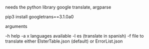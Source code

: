 needs the python library google translate, argparse

  pip3 install googletrans==3.1.0a0

arguments

  -h help
  -a x languages available
  -l es (translate in spanish)
  -f file to translate either ElsterTable.json (default) or ErrorList.json
